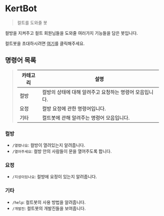 # KertBot

> 컬트를 도와줄 봇

컬방을 지켜주고 컬트 회원님들을 도와줄 여러가지 기능들을 담은 봇입니다.

컬트봇을 초대하시려면 [여기](https://discord.com/oauth2/authorize?client_id=758959686472564746&permissions=0&scope=bot%20applications.commands)를 클릭해주세요.

## 명령어 목록
> | 카테고리    | 설명                                                      |
> |-------------|-----------------------------------------------------------|
> | 컬방        | 컬방의 상태에 대해 알려주고 요청하는 명령어 모음입니다.   |
> | 요정        | 컬방 요정에 관한 명령어입니다.                            |
> | 기타        | 컬트봇에 관해 알려주는 명령어 모음입니다.                 |

### 컬방

- `/열렸나요`: 컬방이 열려있는지 알려줍니다.
- `/열어주세요`: 컬방 안의 사람들이 문을 열어주도록 합니다.

### 요정

- `/지성이있나요`: 컬방에 요정이 있는지 알려줍니다.

### 기타

- `/help`: 컬트봇의 사용 방법을 알려줍니다.
- `/개발진`: 컬트봇의 개발진들을 보여줍니다.
